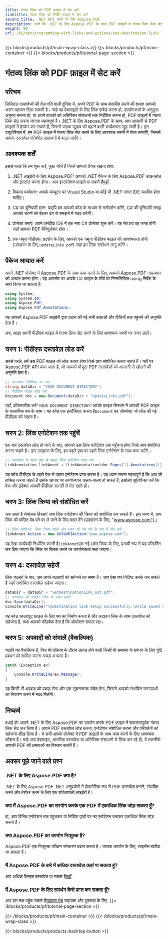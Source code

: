 ```yaml
---
title: गंतव्य लिंक को PDF फ़ाइल में सेट करें
linktitle: गंतव्य लिंक को PDF फ़ाइल में सेट करें
second_title: .NET API संदर्भ के लिए Aspose.PDF
description: जानें कि .NET के लिए Aspose.PDF के साथ PDF फ़ाइलों में गंतव्य लिंक कैसे सेट करें। आपकी PDF अन्तरक्रियाशीलता को बढ़ाने के लिए चरण-दर-चरण मार्गदर्शिका।
weight: 90
url: /hi/net/programming-with-links-and-actions/set-destination-link/
---
```


{{< blocks/products/pf/main-wrap-class >}}
{{< blocks/products/pf/main-container >}}
{{< blocks/products/pf/tutorial-page-section >}}

# गंतव्य लिंक को PDF फ़ाइल में सेट करें

## परिचय

डिजिटल दस्तावेजों की तेज़ गति वाली दुनिया में, अपने PDF के साथ बातचीत करने की क्षमता आपको अलग पहचान दिला सकती है। चाहे वह वेबसाइटों के लिए लिंक एम्बेड करना हो, उपयोगकर्ता के अनुकूल अनुभव बनाना हो, या अपने पाठकों को अतिरिक्त संसाधनों तक निर्देशित करना हो, PDF फ़ाइलों में गंतव्य लिंक सेट करना जानना महत्वपूर्ण है। .NET के लिए Aspose.PDF के साथ, आप आसानी से PDF फ़ाइलों में हेरफेर कर सकते हैं, जिससे पाठक जुड़ाव को बढ़ाने वाली कार्यक्षमता जुड़ जाती है। इस ट्यूटोरियल में, हम PDF फ़ाइल में गंतव्य लिंक सेट करने के लिए आवश्यक चरणों में गोता लगाएँगे, जिससे आपके दस्तावेज़ गतिशील संसाधनों में बदल जाएँगे।

## आवश्यक शर्तें

इससे पहले कि हम शुरू करें, कुछ चीजें हैं जिन्हें आपको तैयार रखना होगा:

1. .NET लाइब्रेरी के लिए Aspose.PDF:
    आपको .NET पैकेज के लिए Aspose.PDF डाउनलोड और इंस्टॉल करना होगा। आप इंस्टॉलेशन फ़ाइलें पा सकते हैं[यहाँ](https://releases.aspose.com/pdf/net/).

2. विकास पर्यावरण:
   आपके कंप्यूटर पर Visual Studio या कोई भी .NET-संगत IDE स्थापित होना चाहिए।

3. C# का बुनियादी ज्ञान:
   यद्यपि हम आपको कोड के माध्यम से मार्गदर्शन करेंगे, C# की बुनियादी समझ आपको चरणों को बेहतर ढंग से समझने में मदद करेगी।

4. प्रोजेक्ट बनाएं:
   अपने पसंदीदा IDE में एक नया C# प्रोजेक्ट शुरू करें। यह सेटअप वह जगह होगी जहाँ आपका PDF मैनिपुलेशन होगा।

5. एक नमूना पीडीएफ:
    प्रदर्शन के लिए, आपको एक नमूना पीडीएफ फाइल की आवश्यकता होगी (उदाहरण के लिए,`UpdateLinks.pdf`) जहां हम लिंक संशोधन लागू करेंगे।

## पैकेज आयात करें

अपने .NET प्रोजेक्ट में Aspose.PDF के साथ काम करने के लिए, आपको Aspose.PDF नामस्थान को आयात करना होगा। यह आमतौर पर आपके C# फ़ाइल के शीर्ष पर निम्नलिखित using निर्देश के साथ किया जा सकता है:

```csharp
using System;
using System.IO;
using Aspose.Pdf;
using Aspose.Pdf.Annotations;
```

यह आपको Aspose.PDF लाइब्रेरी द्वारा प्रदान की गई सभी कक्षाओं और विधियों तक पहुंचने की अनुमति देता है।

अब, आइए अपनी पीडीएफ फाइल में गंतव्य लिंक सेट करने के लिए आवश्यक चरणों पर नजर डालें।

## चरण 1: पीडीएफ दस्तावेज़ लोड करें

सबसे पहले, हमें उस PDF फ़ाइल को लोड करना होगा जिसे आप संशोधित करना चाहते हैं। यहीं पर Aspose.PDF API काम आता है, जो आपको मौजूदा PDF दस्तावेज़ों को आसानी से खोलने की अनुमति देता है।

```csharp
// दस्तावेज़ निर्देशिका का पथ.
string dataDir = "YOUR DOCUMENT DIRECTORY";
// पीडीएफ फाइल लोड करें
Document doc = new Document(dataDir + "UpdateLinks.pdf");
```

 यहाँ, प्रतिस्थापित करें`"YOUR DOCUMENT DIRECTORY"`आपके फ़ाइल सिस्टम में आपकी PDF फ़ाइल के वास्तविक पथ के साथ। यह कोड एक इंस्टैंसिएट करता है`Document` वह ऑब्जेक्ट जो लोड की गई पीडीएफ को रखता है।

## चरण 2: लिंक एनोटेशन तक पहुंचें

एक बार दस्तावेज़ लोड हो जाने के बाद, आपको उस लिंक एनोटेशन तक पहुँचना होगा जिसे आप संशोधित करना चाहते हैं। इस उदाहरण के लिए, हम पहले पृष्ठ पर पहले लिंक एनोटेशन के साथ काम करेंगे।

```csharp
// दस्तावेज़ के पहले पृष्ठ से पहला लिंक एनोटेशन प्राप्त करें
LinkAnnotation linkAnnot = (LinkAnnotation)doc.Pages[1].Annotations[1];
```

यह कोड पीडीएफ के पहले पेज से पहला एनोटेशन प्राप्त करता है। यह ध्यान रखना महत्वपूर्ण है कि आप जो हासिल करना चाहते हैं उसके आधार पर कार्यान्वयन अलग-अलग हो सकते हैं, इसलिए सुनिश्चित करें कि पेज और इंडेक्स आपकी पीडीएफ सामग्री से मेल खाते हों।

## चरण 3: लिंक क्रिया को संशोधित करें

अब आता है रोमांचक हिस्सा! आप लिंक एनोटेशन की क्रिया को संशोधित कर सकते हैं। इस चरण में, आप लिंक को वांछित वेब पते पर ले जाने के लिए बदल देंगे (उदाहरण के लिए, "www.aspose.com")।

```csharp
// लिंक संशोधन: लिंक क्रिया बदलें और लक्ष्य को वेब पते के रूप में सेट करें
linkAnnot.Action = new GoToURIAction("www.aspose.com");
```

 यह रेखा कार्यवाही निर्धारित करती है`linkAnnot`एक नई URI क्रिया के लिए, प्रभावी रूप से यह परिवर्तित कर दिया जाएगा कि लिंक पर क्लिक करने पर उपयोगकर्ता कहां जाएगा।

## चरण 4: दस्तावेज़ सहेजें

लिंक बदलने के बाद, अब अपने बदलावों को सहेजने का समय है। आप ऐसा पथ निर्दिष्ट करके कर सकते हैं जहाँ संशोधित दस्तावेज़ सहेजा जाएगा।

```csharp
dataDir = dataDir + "SetDestinationLink_out.pdf";
// दस्तावेज़ को अपडेट लिंक के साथ सहेजें
doc.Save(dataDir);
Console.WriteLine("\nDestination link setup successfully.\nFile saved at " + dataDir);
```

यह कोड आउटपुट फ़ाइल के लिए पथ का निर्माण करता है और अद्यतन लिंक के साथ दस्तावेज़ को सहेजता है, तथा आपको फीडबैक देता है कि ऑपरेशन सफल रहा।

## चरण 5: अपवादों को संभालें (वैकल्पिक)

यद्यपि यह वैकल्पिक है, फिर भी प्रक्रिया के दौरान उत्पन्न होने वाली किसी भी समस्या के प्रबंधन के लिए त्रुटि प्रबंधन को शामिल करना अच्छा अभ्यास है।

```csharp
catch (Exception ex)
{
    Console.WriteLine(ex.Message);
}
```

यह किसी भी अपवाद को पकड़ लेगा और एक सूचनात्मक संदेश देगा, जिससे आपको संभावित समस्याओं का निवारण करने में मदद मिलेगी।

## निष्कर्ष

बधाई हो! आपने .NET के लिए Aspose.PDF का उपयोग करके PDF फ़ाइल में सफलतापूर्वक गंतव्य लिंक सेट कर लिया है। आपने PDF दस्तावेज़ लोड करना, एनोटेशन संशोधित करना और परिवर्तनों को सहेजना सीख लिया है - ये सभी आपके प्रोजेक्ट में PDF फ़ाइलों के साथ काम करने के लिए आवश्यक कौशल हैं। चाहे आप वेबसाइट, आंतरिक दस्तावेज़ या अतिरिक्त संसाधनों से लिंक कर रहे हों, ये तकनीकें आपकी PDF की क्षमताओं का विस्तार करती हैं।

## अक्सर पूछे जाने वाले प्रश्न

### .NET के लिए Aspose.PDF क्या है?
.NET के लिए Aspose.PDF .NET अनुप्रयोगों में प्रोग्रामेटिक रूप से PDF दस्तावेज़ बनाने, संपादित करने और हेरफेर करने के लिए एक शक्तिशाली लाइब्रेरी है।

### क्या मैं Aspose.PDF का उपयोग करके एक PDF में एकाधिक लिंक जोड़ सकता हूँ?
हां, आप विभिन्न एनोटेशन तक पहुंचकर या निर्दिष्ट पृष्ठों पर नए एनोटेशन बनाकर एकाधिक लिंक जोड़ सकते हैं।

### क्या Aspose.PDF का उपयोग निःशुल्क है?
Aspose.PDF एक निःशुल्क परीक्षण संस्करण प्रदान करता है। व्यापक उपयोग के लिए, लाइसेंस खरीदा जा सकता है।

### मैं Aspose.PDF के बारे में अधिक दस्तावेज़ कहां पा सकता हूं?
 आप अधिक विस्तृत दस्तावेज पा सकते हैं[यहाँ](https://reference.aspose.com/pdf/net/).

### मैं Aspose.PDF के लिए समर्थन कैसे प्राप्त कर सकता हूँ?
 आप इस तक पहुंच सकते हैं[सहयता मंच](https://forum.aspose.com/c/pdf/10) सहायता और पूछताछ के लिए.
{{< /blocks/products/pf/tutorial-page-section >}}

{{< /blocks/products/pf/main-container >}}
{{< /blocks/products/pf/main-wrap-class >}}

{{< blocks/products/products-backtop-button >}}
